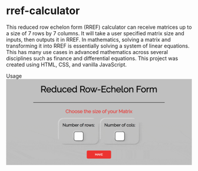 # rref-calculator
This reduced row echelon form (RREF) calculator can receive matrices up to a size of 7 rows by 7 columns. It will take a user specified matrix size and inputs, then outputs it in RREF. In mathematics, solving a matrix and transforming it into RREF is essentially solving a system of linear equations. This has many use cases in advanced mathematics across several disciplines such as finance and differential equations. This project was created using HTML, CSS, and vanilla JavaScript.

Usage
![](ezgif.com-optimize.gif)